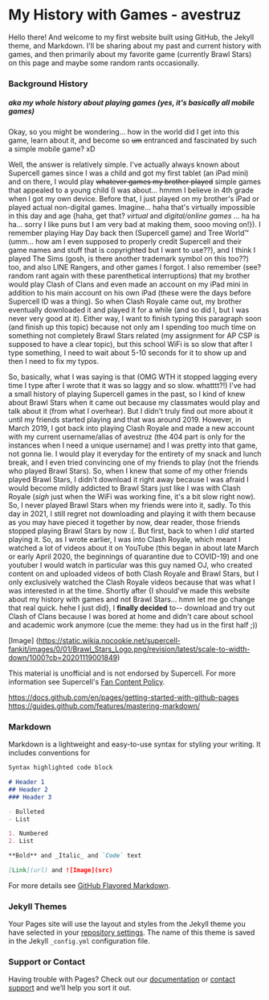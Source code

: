 # My History with Games - avestruz

Hello there! And welcome to my first website built using GitHub, the Jekyll theme, and Markdown. I'll be sharing about my past and current history with games, and then primarily about my favorite game (currently Brawl Stars) on this page and maybe some random rants occasionally.


### Background History 
##### aka my whole history about playing games (yes, it's basically all mobile games)

Okay, so you might be wondering... how in the world did I get into this game, learn about it, and become so ~~um~~ entranced and fascinated by such a simple mobile game? xD 

Well, the answer is relatively simple. I've actually always known about Supercell games since I was a child and got my first tablet (an iPad mini) and on there, I would play ~~whatever games my brother played~~ simple games that appealed to a young child (I was about... hmmm I believe in 4th grade when I got my own device. Before that, I just played on my brother's iPad or played actual non-digital games. Imagine... haha that's virtually impossible in this day and age {haha, get that? *virtual* and *digital/online games* ... ha ha ha... sorry I like puns but I am very bad at making them, sooo moving on!}). I remember playing Hay Day back then (Supercell game) and Tree World™ (umm... how am I even supposed to properly credit Supercell and their game names and stuff that is copyrighted but I want to use??), and I think I played The Sims (gosh, is there another trademark symbol on this too??) too, and also LINE Rangers, and other games I forgot. I also remember (see? random rant again with these parenthetical interruptions) that my brother would play Clash of Clans and even made an account on my iPad mini in addition to his main account on his own iPad (these were the days before Supercell ID was a thing). So when Clash Royale came out, my brother eventually downloaded it and played it for a while (and so did I, but I was never very good at it). Either way, I want to finish typing this paragraph soon (and finish up this topic) because not only am I spending too much time on something not completely Brawl Stars related (my assignment for AP CSP is supposed to have a clear topic), but this school WiFi is so slow that after I type something, I need to wait about 5-10 seconds for it to show up and then I need to fix my typos.

So, basically, what I was saying is that (OMG WTH it stopped lagging every time I type after I wrote that it was so laggy and so slow. whatttt?!) I've had a small history of playing Supercell games in the past, so I kind of knew about Brawl Stars when it came out because my classmates would play and talk about it (from what I overhear). But I didn't truly find out more about it until my friends started playing and that was around 2019. However, in March 2019, I got back into playing Clash Royale and made a new account with my current username/alias of avestruz (the 404 part is only for the instances when I need a unique username) and I was pretty into that game, not gonna lie. I would play it everyday for the entirety of my snack and lunch break, and I even tried convincing one of my friends to play (not the friends who played Brawl Stars). So, when I knew that some of my other friends played Brawl Stars, I didn't download it right away because I was afraid I would become mildly addicted to Brawl Stars just like I was with Clash Royale (*sigh* just when the WiFi was working fine, it's a bit slow right now). So, I never played Brawl Stars when my friends were into it, sadly. To this day in 2021, I still regret not downloading and playing it with them because as you may have pieced it together by now, dear reader, those friends stopped playing Brawl Stars by now :(. But first, back to when I *did* started playing it. So, as I wrote earlier, I was into Clash Royale, which meant I watched a lot of videos about it on YouTube (this began in about late March or early April 2020, the beginnings of quarantine due to COVID-19) and one youtuber I would watch in particular was this guy named OJ, who created content on and uploaded videos of both Clash Royale and Brawl Stars, but I only exclusively watched the Clash Royale videos because that was what I was interested in at the time. Shortly after {I should've made this website about my history with games and not Brawl Stars... hmm let me go change that real quick. hehe I just did}, I **finally decided** to-- download and try out Clash of Clans because I was bored at home and didn't care about school and academic work anymore (cue the meme: they had us in the first half ;))

[Image] (https://static.wikia.nocookie.net/supercell-fankit/images/0/01/Brawl_Stars_Logo.png/revision/latest/scale-to-width-down/1000?cb=20201119001849)

This material is unofficial and is not endorsed by Supercell. For more information see Supercell's [Fan Content Policy](https://www.supercell.com/fan-content-policy/).


https://docs.github.com/en/pages/getting-started-with-github-pages
https://guides.github.com/features/mastering-markdown/

### Markdown

Markdown is a lightweight and easy-to-use syntax for styling your writing. It includes conventions for

```markdown
Syntax highlighted code block

# Header 1
## Header 2
### Header 3

- Bulleted
- List

1. Numbered
2. List

**Bold** and _Italic_ and `Code` text

[Link](url) and ![Image](src)
```

For more details see [GitHub Flavored Markdown](https://guides.github.com/features/mastering-markdown/).

### Jekyll Themes

Your Pages site will use the layout and styles from the Jekyll theme you have selected in your [repository settings](https://github.com/avestruz404/BrawlStars/settings/pages). The name of this theme is saved in the Jekyll `_config.yml` configuration file.

### Support or Contact

Having trouble with Pages? Check out our [documentation](https://docs.github.com/categories/github-pages-basics/) or [contact support](https://support.github.com/contact) and we’ll help you sort it out.

